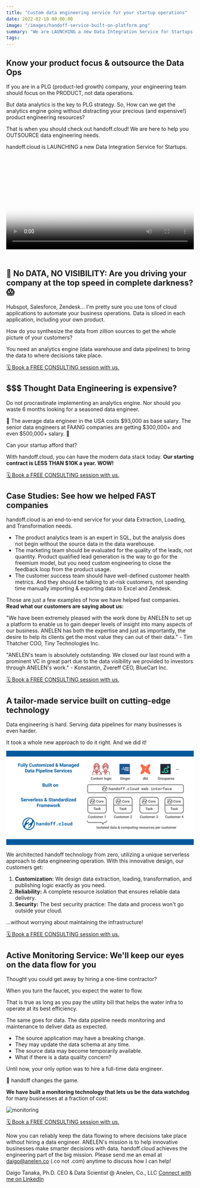 ```yaml
---
title: "Custom data engineering service for your startup operations"
date: 2022-02-10 00:00:00
image: "/images/handoff-service-built-on-platform.png"
summary: "We are LAUNCHING a new Data Integration Service for Startups called handoff.cloud"
tags:
---
```

## Know your product focus & outsource the Data Ops

If you are in a PLG (product-led growth) company, your engineering team should focus on the PRODUCT, not data operations.

But data analytics is the key to PLG strategy. So, How can we get the analytics engine going without distracting your precious (and expensive!) product engineering resources?

That is when you should check out handoff.cloud! We are here to help you OUTSOURCE data engineering needs.

handoff.cloud is LAUNCHING a new Data Integration Service for Startups.

<video style="width: 100%; padding-bottom: 20px;" controls poster="/images/handoff-1min-intro-thumbnail.jpg">
  <source src="https://handoff.cloud/assets/video/handoff-1min-intro.mp4" type="video/mp4">
Your browser does not support the video tag.
</video>

## 🙈 No DATA, NO VISIBILITY: Are you driving your company at the top speed in complete darkness? 😱

Hubspot, Salesforce, Zendesk... I'm pretty sure you use tons of cloud applications to automate your business operations. Data is siloed in each application, including your own product.

How do you synthesize the data from zillion sources to get the whole picture of your customers?

You need an analytics engine (data warehouse and data pipelines) to bring the data to where decisions take place.


[🗓️ Book a FREE CONSULTING session with us.](https://handoff.cloud/book.html)


## $$$ Thought Data Engineering is expensive?

Do not procrastinate implementing an analytics engine. Nor should you waste 6 months looking for a seasoned data engineer.

💸 The average data engineer in the USA costs $93,000 as base salary. The senior data engineers at FAANG companies are getting $300,000+ and even $500,000+ salary. 💸

Can your startup afford that?

With handoff.cloud, you can have the modern data stack today. **Our starting contract is LESS THAN $10K a year. WOW!**

[🗓️ Book a FREE CONSULTING session with us.](https://handoff.cloud/book.html)


## Case Studies: See how we helped FAST companies

handoff.cloud is an end-to-end service for your data Extraction, Loading, and Transformation needs.

- The product analytics team is an expert in SQL, but the analysis does not begin without the source data in the data warehouse.
- The marketing team should be evaluated for the quality of the leads, not quantity. Product qualified lead generation is the way to go for the freemium model, but you need custom engineering to close the feedback loop from the product usage.
- The customer success team should have well-defined customer health metrics. And they should be talking to at-risk customers, not spending time manually importing & exporting data to Excel and Zendesk.

Those are just a few examples of how we have helped fast companies. **Read what our customers are saying about us:**

"We have been extremely pleased with the work done by ANELEN to set up a platform to enable us to gain deeper levels of insight into many aspects of our business. ANELEN has both the expertise and just as importantly, the desire to help its clients get the most value they can out of their data." - Tim Thatcher COO, Tiny Technologies Inc.

"ANELEN's team is absolutely outstanding. We closed our last round with a prominent VC in great part due to the data visibility we provided to investors through ANELEN's work." - Konstantin, Zvereff CEO, BlueCart Inc.

[🗓️ Book a FREE CONSULTING session with us.](https://handoff.cloud/book.html)

## A tailor-made service built on cutting-edge technology

Data engineering is hard. Serving data pipelines for many businesses is even harder.

It took a whole new approach to do it right. And we did it!

![tech stack](/images/handoff-service-built-on-platform.png)

We architected handoff technology from zero, utilizing a unique serverless approach to data engineering operation. With this innovative design, our customers get:

1. **Customization:** We design data extraction, loading, transformation, and publishing logic exactly as you need.
2. **Reliability:** A complete resource isolation that ensures reliable data delivery.
3. **Security:** The best security practice: The data and process won't go outside your cloud.

...without worrying about maintaining the infrastructure!


[🗓️ Book a FREE CONSULTING session with us.](https://handoff.cloud/book.html)


## Active Monitoring Service: We'll keep our eyes on the data flow for you

Thought you could get away by hiring a one-time contractor?

When you turn the faucet, you expect the water to flow.

That is true as long as you pay the utility bill that helps the water infra to operate at its best efficiency.

The same goes for data. The data pipeline needs monitoring and maintenance to deliver data as expected.

- The source application may have a breaking change.
- They may update the data schema at any time.
- The source data may become temporarily available.
- What if there is a data quality concern?

Until now, your only option was to hire a full-time data engineer.

👀 handoff changes the game.

**We have built a monitoring technology that lets us be the data watchdog** for many businesses at a fraction of cost:

![monitoring](/images/handoff-ui.gif)

[🗓️ Book a FREE CONSULTING session with us.](https://handoff.cloud/book.html)

Now you can reliably keep the data flowing to where decisions take place without hiring a data engineer. ANELEN's mission is to help innovative businesses make smarter decisions with data. handoff.cloud achieves the engineering part of the big mission. Please send me an email at daigo@anelen.co (.co not .com) anytime to discuss how I can help!

Daigo Tanaka, Ph.D.
CEO & Data Scientist @ Anelen, Co., LLC
[Connect with me on LinkedIn](https://linkedin.com/in/daigotanaka)

